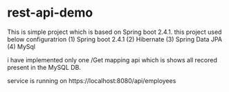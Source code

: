 # rest-api-demo

This is simple project which is based on Spring boot 2.4.1.
this project used below configuratrion 
(1) Spring boot 2.4.1 
(2) Hibernate 
(3) Spring Data JPA 
(4) MySql

i have implemented only one /Get mapping api which is shows all recored present in the MySQL DB.

service is running on https://localhost:8080/api/employees

